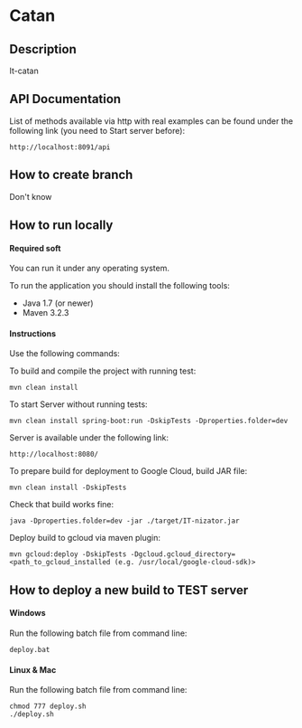 # Catan

## Description
It-catan

## API Documentation
List of methods available via http with real examples can be found under the following link (you need to Start server before):
```
http://localhost:8091/api
```

## How to create branch

Don't know

## How to run locally

#### Required soft

You can run it under any operating system.

To run the application you should install the following tools:

* Java 1.7 (or newer)
* Maven 3.2.3

####  Instructions

Use the following commands:

To build and compile the project with running test:
```
mvn clean install
```

To start Server without running tests:
```
mvn clean install spring-boot:run -DskipTests -Dproperties.folder=dev
```
Server is available under the following link:
```
http://localhost:8080/
```


To prepare build for deployment to Google Cloud, build JAR file:
```
mvn clean install -DskipTests
```
Check that build works fine:
```
java -Dproperties.folder=dev -jar ./target/IT-nizator.jar
```
Deploy build to gcloud via maven plugin:
```
mvn gcloud:deploy -DskipTests -Dgcloud.gcloud_directory=<path_to_gcloud_installed (e.g. /usr/local/google-cloud-sdk)>
```


## How to deploy a new build to TEST server

#### Windows
Run the following batch file from command line:
```
deploy.bat
```

#### Linux & Mac
Run the following batch file from command line:
```
chmod 777 deploy.sh
./deploy.sh
```

